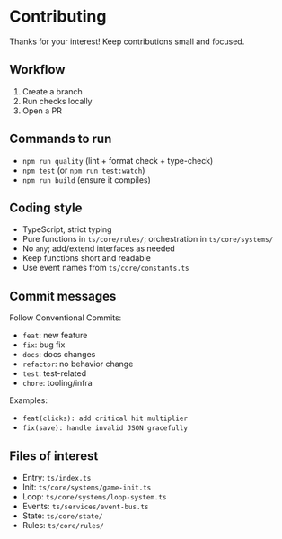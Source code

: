 # Contributing

Thanks for your interest! Keep contributions small and focused.

## Workflow

1. Create a branch
2. Run checks locally
3. Open a PR

## Commands to run

- `npm run quality` (lint + format check + type-check)
- `npm test` (or `npm run test:watch`)
- `npm run build` (ensure it compiles)

## Coding style

- TypeScript, strict typing
- Pure functions in `ts/core/rules/`; orchestration in `ts/core/systems/`
- No `any`; add/extend interfaces as needed
- Keep functions short and readable
- Use event names from `ts/core/constants.ts`

## Commit messages

Follow Conventional Commits:

- `feat`: new feature
- `fix`: bug fix
- `docs`: docs changes
- `refactor`: no behavior change
- `test`: test-related
- `chore`: tooling/infra

Examples:

- `feat(clicks): add critical hit multiplier`
- `fix(save): handle invalid JSON gracefully`

## Files of interest

- Entry: `ts/index.ts`
- Init: `ts/core/systems/game-init.ts`
- Loop: `ts/core/systems/loop-system.ts`
- Events: `ts/services/event-bus.ts`
- State: `ts/core/state/`
- Rules: `ts/core/rules/`
